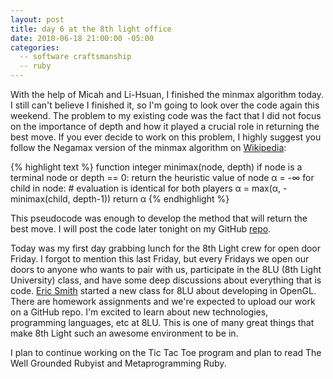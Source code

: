 ```yaml
---
layout: post
title: day 6 at the 8th light office
date: 2010-06-18 21:00:00 -05:00
categories:
  -- software craftsmanship
  -- ruby
---
```


With the help of Micah and Li-Hsuan, I finished the minmax algorithm today.  I still can't believe I finished it, so I'm going to look over the code again this weekend.  The problem to my existing code was the fact that I did not focus on the importance of depth and how it played a crucial role in returning the best move.  If you ever decide to work on this problem, I highly suggest you follow the Negamax version of the minmax algorithm on [Wikipedia](http://en.wikipedia.org/wiki/Minimax):

{% highlight text %}
function integer minimax(node, depth)
    if node is a terminal node or depth == 0:
        return the heuristic value of node
    α = -∞
    for child in node:                       # evaluation is identical for both players 
        α = max(α, -minimax(child, depth-1))
    return α
{% endhighlight %}

This pseudocode was enough to develop the method that will return the best move.  I will post the code later tonight on my GitHub [repo](http://github.com/sl4m/tic_tac_toe_ruby).

Today was my first day grabbing lunch for the 8th Light crew for open door Friday.  I forgot to mention this last Friday, but every Fridays we open our doors to anyone who wants to pair with us, participate in the 8LU (8th Light University) class, and have some deep discussions about everything that is code.  [Eric Smith](http://twitter.com/paytonrules) started a new class for 8LU about developing in OpenGL.  There are homework assignments and we're expected to upload our work on a GitHub repo.  I'm excited to learn about new technologies, programming languages, etc at 8LU.  This is one of many great things that make 8th Light such an awesome environment to be in.

I plan to continue working on the Tic Tac Toe program and plan to read The Well Grounded Rubyist and Metaprogramming Ruby.
